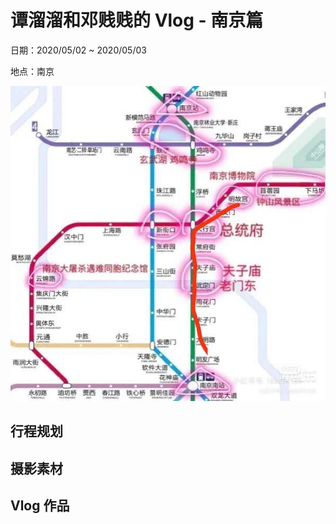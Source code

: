 # 谭溜溜和邓贱贱的 Vlog - 南京篇

日期：2020/05/02 ~ 2020/05/03

地点：南京

![地铁线路图](./ditie.jpg)

## 行程规划 

## 摄影素材

## Vlog 作品
